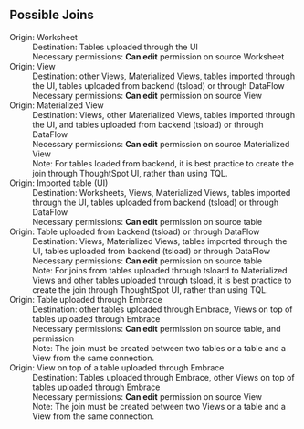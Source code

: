 <h2>Possible Joins</h2>
<dl>
<dlentry id= "join-worksheet">
    <dt>Origin: Worksheet</dt>
    <dd>Destination: Tables uploaded through the UI</dd>
    <dd>Necessary permissions: <strong>Can edit</strong> permission on source Worksheet</dd>
</dlentry>
<dlentry id="join-view">
    <dt>Origin: View</dt>
    <dd>Destination: other Views, Materialized Views, tables imported through the UI, tables uploaded from backend (tsload) or through DataFlow</dd>
    <dd>Necessary permissions: <strong>Can edit</strong> permission on source View</dd>
</dlentry>
<dlentry id=”join-materialized-view”>
    <dt>Origin: Materialized View</dt>
    <dd>Destination: Views, other Materialized Views, tables imported through the UI, and tables uploaded from backend (tsload) or through DataFlow</dd>
    <dd>Necessary permissions: <strong>Can edit</strong> permission on source Materialized View</dd>
    <dd>Note: For tables loaded from backend, it is best practice to create the join through ThoughtSpot UI, rather than using TQL.</dd>
</dlentry>
<dlentry id=”join-imported-table”>
    <dt>Origin: Imported table (UI)</dt>
    <dd>Destination: Worksheets, Views, Materialized Views, tables imported through the UI, tables uploaded from backend (tsload) or through DataFlow</dd>
    <dd>Necessary permissions: <strong>Can edit</strong> permission on source table</dd>
</dlentry>
<dlentry id=”join-table-tsload”>
    <dt>Origin: Table uploaded from backend (tsload) or through DataFlow</dt>
    <dd>Destination: Views, Materialized Views, tables imported through the UI, tables uploaded from backend (tsload) or through DataFlow</dd>
    <dd>Necessary permissions: <strong>Can edit</strong> permission on source table</dd>
    <dd>Note: For joins from tables uploaded through tsloard to Materialized Views and other tables uploaded through tsload, it is best practice to create the join through ThoughtSpot UI, rather than using TQL.</dd>
</dlentry>
<dlentry id=”join-table-embrace”>
      <dt>Origin: Table uploaded through Embrace</dt>
      <dd>Destination: other tables uploaded through Embrace, Views on top of tables uploaded through Embrace</dd>
      <dd>Necessary permissions: <strong>Can edit</strong> permission on source table, and <can manage data> permission</dd>
      <dd>Note: The join must be created between two tables or a table and a View from the same connection.</dd>
</dlentry>
<dlentry id=”join-view-embrace”>
      <dt>Origin: View on top of a table uploaded through Embrace</dt>
      <dd>Destination: Tables uploaded through Embrace, other Views on top of tables uploaded through Embrace</dd>
      <dd>Necessary permissions: <strong>Can edit</strong> permission on source View</dd>
      <dd>Note: The join must be created between two Views or a table and a View from the same connection.</dd>
</dlentry>
</dl>
